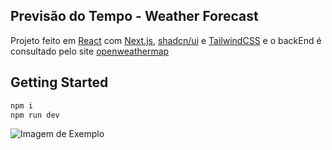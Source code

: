 ## Previsão do Tempo - Weather Forecast
Projeto feito em [React](https://react.dev/) com [Next.js](https://nextjs.org), [shadcn/ui](https://ui.shadcn.com/) e [TailwindCSS](https://tailwindcss.com/) e o backEnd é consultado pelo site [openweathermap](https://openweathermap.org/)

## Getting Started

```bash
npm i
npm run dev
```

<img src="/example.png" alt="Imagem de Exemplo">